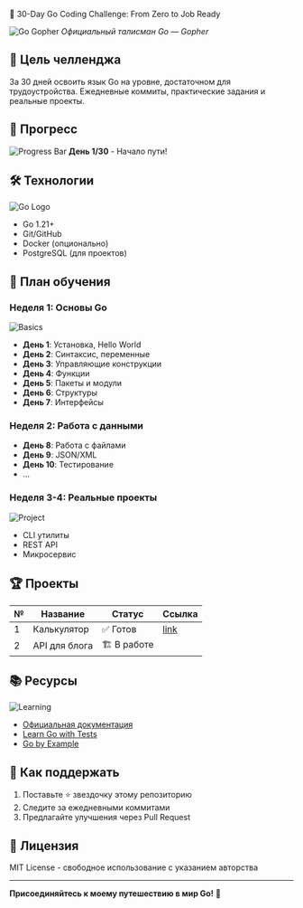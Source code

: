  🚀 30-Day Go Coding Challenge: From Zero to Job Ready

![Go Gopher](https://go.dev/blog/gopher/header.jpg)
*Официальный талисман Go — Gopher*

## 🎯 Цель челленджа
За 30 дней освоить язык Go на уровне, достаточном для трудоустройства. Ежедневные коммиты, практические задания и реальные проекты.

## 📌 Прогресс
![Progress Bar](https://progress-bar.dev/30/?title=Progress)
**День 1/30** - Начало пути!

## 🛠 Технологии
![Go Logo](https://miro.medium.com/v2/resize:fit:1400/1*H5el6D0R7vIQ1NqZ5vF4Pg.png)
- Go 1.21+
- Git/GitHub
- Docker (опционально)
- PostgreSQL (для проектов)

## 📅 План обучения

### Неделя 1: Основы Go
![Basics](https://miro.medium.com/v2/resize:fit:1400/1*mgXvzNcwfpnBawI6XTkVRg.png)
- **День 1**: Установка, Hello World
- **День 2**: Синтаксис, переменные
- **День 3**: Управляющие конструкции
- **День 4**: Функции
- **День 5**: Пакеты и модули
- **День 6**: Структуры
- **День 7**: Интерфейсы

### Неделя 2: Работа с данными
- **День 8**: Работа с файлами
- **День 9**: JSON/XML
- **День 10**: Тестирование
- ...

### Неделя 3-4: Реальные проекты
![Project](https://miro.medium.com/v2/resize:fit:1400/1*8qEmK81uZ1W1U3L9-7H4bA.png)
- CLI утилиты
- REST API
- Микросервис

## 🏆 Проекты
| №  | Название       | Статус     | Ссылка       |
|----|----------------|------------|--------------|
| 1  | Калькулятор    | ✅ Готов   | [link](#)    |
| 2  | API для блога  | 🏗 В работе|              |

## 📚 Ресурсы
![Learning](https://miro.medium.com/v2/resize:fit:1400/1*Y-6eWwGQHv1M0Jp2KJSmnQ.png)
- [Официальная документация](https://go.dev/doc/)
- [Learn Go with Tests](https://quii.gitbook.io/learn-go-with-tests/)
- [Go by Example](https://gobyexample.com/)

## 🤝 Как поддержать
1. Поставьте ⭐ звездочку этому репозиторию
2. Следите за ежедневными коммитами
3. Предлагайте улучшения через Pull Request

## 📝 Лицензия
MIT License - свободное использование с указанием авторства

---

**Присоединяйтесь к моему путешествию в мир Go!** 🎉

